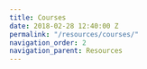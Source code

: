 ```yaml
---
title: Courses
date: 2018-02-28 12:40:00 Z
permalink: "/resources/courses/"
navigation_order: 2
navigation_parent: Resources
---
```

